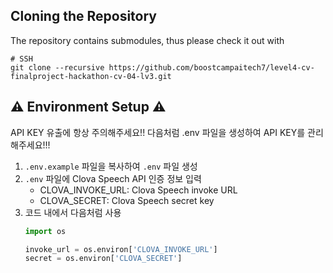 ## Cloning the Repository

The repository contains submodules, thus please check it out with 
```shell
# SSH
git clone --recursive https://github.com/boostcampaitech7/level4-cv-finalproject-hackathon-cv-04-lv3.git
```
## ⚠️ Environment Setup ⚠️
API KEY 유출에 항상 주의해주세요!! 다음처럼 .env 파일을 생성하여 API KEY를 관리해주세요!!!
1. `.env.example` 파일을 복사하여 `.env` 파일 생성
2. `.env` 파일에 Clova Speech API 인증 정보 입력
   - CLOVA_INVOKE_URL: Clova Speech invoke URL
   - CLOVA_SECRET: Clova Speech secret key
3. 코드 내에서 다음처럼 사용
    ```python
    import os

    invoke_url = os.environ['CLOVA_INVOKE_URL']
    secret = os.environ['CLOVA_SECRET']
    ```